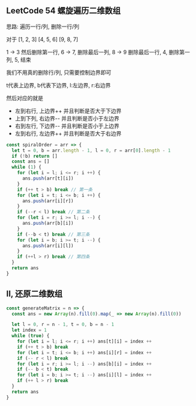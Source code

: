 ## LeetCode 54 螺旋遍历二维数组


思路: 遍历一行/列, 删除一行/列

对于 
[1, 2, 3]
[4, 5, 6]
[9, 8, 7]

1 -> 3 然后删除第一行, 6 -> 7, 删除最后一列, 8 -> 9 删除最后一行, 4, 删除第一列, 5, 结束

我们不用真的删除行/列, 只需要控制边界即可

t代表上边界, b代表下边界, l:左边界, r:右边界

然后对应的就是
- 左到右行, 上边界++ 并且判断是否大于下边界
- 上到下列, 右边界-- 并且判断是否小于左边界
- 右到左行, 下边界-- 并且判断是否小于上边界
- 左到右行, 左边界++ 并且判断是否大于右边界

```js
const spiralOrder = arr => {
  let t = 0, b = arr.length - 1, l = 0, r = arr[0].length - 1
  if (!b) return []
  const ans = []
  while (1) {
    for (let i = l; i <= r; i ++) {
      ans.push(arr[t][i])
    }
    if (++ t > b) break // 第一条
    for (let i = t; i <= b; i ++) {
      ans.push(arr[i][r])
    }
    if (--r < l) break // 第二条
    for (let i = r; i >= l; i --) {
      ans.push(arr[b][i])
    }
    if (--b < t) break // 第三条
    for (let i = b; i >= t; i --) {
      ans.push(arr[i][l])
    }
    if (++l > r) break // 第四条
  }
  return ans
}
```

## II, 还原二维数组


```js
const generateMatrix = n => {
  const ans = new Array(n).fill(0).map(_ => new Array(n).fill(0))

  let l = 0, r = n - 1, t = 0, b = n - 1
  let index = 1
  while (true) {
    for (let i = l; i <= r; i ++) ans[t][i] = index ++
    if (++ t > b) break
    for (let i = t; i <= b; i ++) ans[i][r] = index ++
    if (-- r < l) break
    for (let i = r; i >= l; i --) ans[b][i] = index ++
    if (-- b < t) break
    for (let i = b; i >= t; i --) ans[i][l] = index ++
    if (++ l > r) break
  }
  return ans
}
```